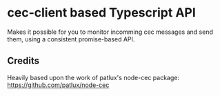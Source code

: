 # cec-client based Typescript API
Makes it possible for you to monitor incomming cec messages and send them, using a consistent promise-based API.

## Credits
Heavily based upon the work of patlux's node-cec package: https://github.com/patlux/node-cec